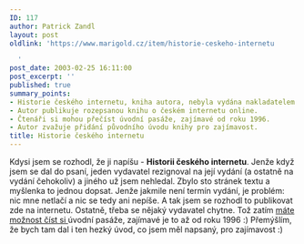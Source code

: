 ```yaml
---
ID: 117
author: Patrick Zandl
layout: post
oldlink: 'https://www.marigold.cz/item/historie-ceskeho-internetu

  '
post_date: 2003-02-25 16:11:00
post_excerpt: ''
published: true
summary_points:
- Historie českého internetu, kniha autora, nebyla vydána nakladatelem.
- Autor publikuje rozepsanou knihu o českém internetu online.
- Čtenáři si mohou přečíst úvodní pasáže, zajímavé od roku 1996.
- Autor zvažuje přidání původního úvodu knihy pro zajímavost.
title: Historie českého internetu
---
```


Kdysi jsem se rozhodl, že ji napíšu - <STRONG>Historii českého internetu</STRONG>. Jenže když jsem se dal do psaní, jeden vydavatel rezignoval na její vydání (a ostatně na vydání čehokoliv) a jiného už jsem nehledal. Zbylo sto stránek textu a myšlenka to jednou dopsat. Jenže jakmile není termín vydání, je problém: nic mne netlačí a nic se tedy ani nepíše. A tak jsem se rozhodl to publikovat zde na internetu. Ostatně, třeba se nějaký vydavatel chytne. Tož zatím <A href="/historieinternetu/">máte možnost číst si </A>úvodní pasáže, zajímavé je to až od roku 1996 :) Přemýšlím, že bych tam dal i ten hezký úvod, co jsem měl napsaný, pro zajímavost :)